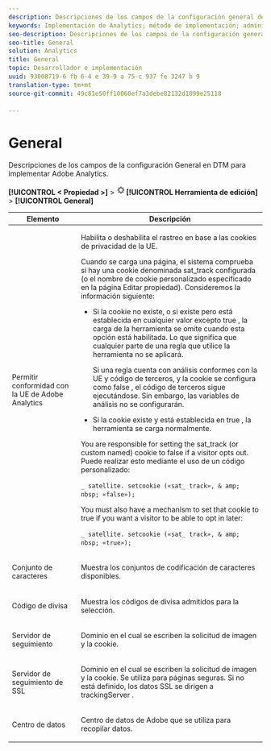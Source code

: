 ```yaml
---
description: Descripciones de los campos de la configuración general del administrador dinámico de etiquetas para la implementación de Adobe Analytics.
keywords: Implementación de Analytics; método de implementación; administración dinámica de etiquetas; dtm; configuración general; conformidad con EU; conjunto de caracteres; código de moneda; servidor de seguimiento; servidor de seguimiento ssl
seo-description: Descripciones de los campos de la configuración general del administrador dinámico de etiquetas para la implementación de Adobe Analytics.
seo-title: General
solution: Analytics
title: General
topic: Desarrollador e implementación
uuid: 93008719-6 fb 6-4 e 39-9 a 75-c 937 fe 3247 b 9
translation-type: tm+mt
source-git-commit: 49c81e50ff10060ef7a3debe82132d1099e25118

---
```



# General

Descripciones de los campos de la configuración General en DTM para implementar Adobe Analytics.

**[!UICONTROL &lt; Propiedad &gt;]** &gt; ![](assets/settings_gear.png)**[!UICONTROL Herramienta de edición]** &gt; **[!UICONTROL General]**

<table id="table_DD8DA303698041D296DD5DB080AF7971"> 
 <thead> 
  <tr> 
   <th colname="col1" class="entry"> Elemento </th> 
   <th colname="col2" class="entry"> Descripción </th> 
  </tr> 
 </thead>
 <tbody> 
  <tr> 
   <td colname="col1"> <p>Permitir conformidad con la UE de <span class="keyword">Adobe Analytics </span> </p> </td> 
   <td colname="col2"> <p> Habilita o deshabilita el rastreo en base a las cookies de privacidad de la UE. </p> <p>Cuando se carga una página, el sistema comprueba si hay una cookie denominada <span class="filepath">sat_track</span> configurada (o el nombre de cookie personalizado especificado en la página <span class="wintitle">Editar propiedad</span>). Consideremos la información siguiente: </p> 
    <ul id="ul_42A6D728F0BC4FBABB0069EFB66DCB01"> 
     <li id="li_227CB14326344AA3980F20C7EACF2AD2"> <p> Si la cookie no existe, o si existe pero está establecida en cualquier valor excepto <span class="term"> true </span>, la carga de la herramienta se omite cuando esta opción está habilitada. Lo que significa que cualquier parte de una regla que utilice la herramienta no se aplicará. </p> <p>Si una regla cuenta con análisis conformes con la UE y código de terceros, y la cookie se configura como <span class="term"> false </span>, el código de terceros sigue ejecutándose. Sin embargo, las variables de análisis no se configurarán. </p> </li> 
     <li id="li_1E74E02D7E4646ACA86D862A1D3C6679"> Si la cookie existe y está establecida en <span class="term"> true </span>, la herramienta se carga normalmente. </li> 
    </ul> <p>You are responsible for setting the <span class="filepath"> sat_track </span> (or custom named) cookie to <span class="term"> false </span> if a visitor opts out. Puede realizar esto mediante el uso de un código personalizado: </p> <p> 
     <code>_ satellite. setcookie («sat_ track», &amp; amp; nbsp; «false»); </code>
  </p> <p> You must also have a mechanism to set that cookie to <span class="term"> true </span> if you want a visitor to be able to opt in later: </p> <p> 
     <code>_ satellite. setcookie («sat_ track», &amp; amp; nbsp; «true»); </code>
  </p> </td> 
  </tr> 
  <tr> 
   <td colname="col1"> <p>Conjunto de caracteres </p> </td> 
   <td colname="col2"> <p>Muestra los conjuntos de codificación de caracteres disponibles. </p> </td> 
  </tr> 
  <tr> 
   <td colname="col1"> <p>Código de divisa </p> </td> 
   <td colname="col2"> <p>Muestra los códigos de divisa admitidos para la selección. </p> </td> 
  </tr> 
  <tr> 
   <td colname="col1"> <p>Servidor de seguimiento </p> </td> 
   <td colname="col2"> <p>Dominio en el cual se escriben la solicitud de imagen y la cookie. </p> </td> 
  </tr> 
  <tr> 
   <td colname="col1"> <p>Servidor de seguimiento de SSL </p> </td> 
   <td colname="col2"> <p>Dominio en el cual se escriben la solicitud de imagen y la cookie. Se utiliza para páginas seguras. Si no está definido, los datos SSL se dirigen a <span class="term"> trackingServer </span>. </p> </td> 
  </tr> 
  <tr> 
   <td colname="col1"> <p>Centro de datos </p> </td> 
   <td colname="col2"> <p>Centro de datos de Adobe que se utiliza para recopilar datos. </p> </td> 
  </tr> 
 </tbody> 
</table>

